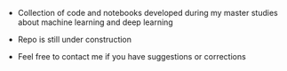 - Collection of code and notebooks developed during my master studies about machine learning and deep learning

- Repo is still under construction

- Feel free to contact me if you have suggestions or corrections